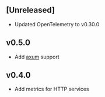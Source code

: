 ## [Unreleased]

- Updated OpenTelemetry to v0.30.0

## v0.5.0

- Add [axum](https://docs.rs/axum) support

## v0.4.0

- Add metrics for HTTP services
